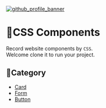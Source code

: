 [![github_profile_banner](https://user-images.githubusercontent.com/6915577/206462453-5474db56-58cf-4088-8b86-cbab994d2a0c.jpg)](https://linktr.ee/evileye0666)
# 🌈CSS Components
Record website components by <code>CSS</code>.\
Welcome clone it to run your project.

## 📑Category
- [Card](https://github.com/Evileye0666/CSS-Components/tree/main/Card)
- [Form](https://github.com/Evileye0666/CSS-Components/tree/main/Form)
- [Button](https://github.com/Evileye0666/CSS-Components/tree/main/Button)

